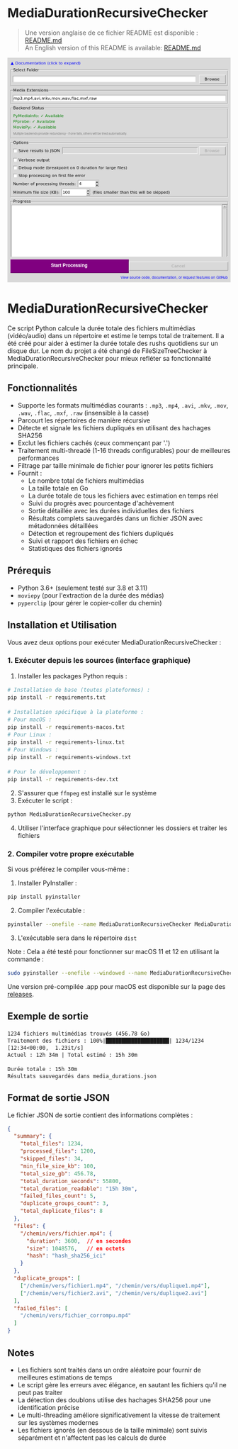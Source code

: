 # MediaDurationRecursiveChecker

> Une version anglaise de ce fichier README est disponible : [README.md](README.md)  
> An English version of this README is available: [README.md](README.md)

![Capture d'écran de l'interface graphique](gui.png)

# MediaDurationRecursiveChecker

Ce script Python calcule la durée totale des fichiers multimédias (vidéo/audio) dans un répertoire et estime le temps total de traitement. Il a été créé pour aider à estimer la durée totale des rushs quotidiens sur un disque dur. Le nom du projet a été changé de FileSizeTreeChecker à MediaDurationRecursiveChecker pour mieux refléter sa fonctionnalité principale.

## Fonctionnalités

- Supporte les formats multimédias courants : `.mp3`, `.mp4`, `.avi`, `.mkv`, `.mov`, `.wav`, `.flac`, `.mxf`, `.raw` (insensible à la casse)
- Parcourt les répertoires de manière récursive
- Détecte et signale les fichiers dupliqués en utilisant des hachages SHA256
- Exclut les fichiers cachés (ceux commençant par '.')
- Traitement multi-threadé (1-16 threads configurables) pour de meilleures performances
- Filtrage par taille minimale de fichier pour ignorer les petits fichiers
- Fournit :
  - Le nombre total de fichiers multimédias
  - La taille totale en Go
  - La durée totale de tous les fichiers avec estimation en temps réel
  - Suivi du progrès avec pourcentage d'achèvement
  - Sortie détaillée avec les durées individuelles des fichiers
  - Résultats complets sauvegardés dans un fichier JSON avec métadonnées détaillées
  - Détection et regroupement des fichiers dupliqués
  - Suivi et rapport des fichiers en échec
  - Statistiques des fichiers ignorés

## Prérequis

- Python 3.6+ (seulement testé sur 3.8 et 3.11)
- `moviepy` (pour l'extraction de la durée des médias)
- `pyperclip` (pour gérer le copier-coller du chemin)

## Installation et Utilisation

Vous avez deux options pour exécuter MediaDurationRecursiveChecker :

### 1. Exécuter depuis les sources (interface graphique)
1. Installer les packages Python requis :
```bash
# Installation de base (toutes plateformes) :
pip install -r requirements.txt

# Installation spécifique à la plateforme :
# Pour macOS :
pip install -r requirements-macos.txt
# Pour Linux :
pip install -r requirements-linux.txt
# Pour Windows :
pip install -r requirements-windows.txt

# Pour le développement :
pip install -r requirements-dev.txt
```
2. S'assurer que `ffmpeg` est installé sur le système
3. Exécuter le script :
```bash
python MediaDurationRecursiveChecker.py
```
4. Utiliser l'interface graphique pour sélectionner les dossiers et traiter les fichiers

### 2. Compiler votre propre exécutable
Si vous préférez le compiler vous-même :
1. Installer PyInstaller :
```bash
pip install pyinstaller
```
2. Compiler l'exécutable :
```bash
pyinstaller --onefile --name MediaDurationRecursiveChecker MediaDurationRecursiveChecker.py --noconsole --hidden-import=imageio_ffmpeg
```
3. L'exécutable sera dans le répertoire `dist`

Note : Cela a été testé pour fonctionner sur macOS 11 et 12 en utilisant la commande :
```bash
sudo pyinstaller --onefile --windowed --name MediaDurationRecursiveChecker MediaDurationRecursiveChecker.py --clean
```

Une version pré-compilée .app pour macOS est disponible sur la page des [releases](https://github.com/thiswillbeyourgithub/MediaDurationRecursiveChecker/releases).

## Exemple de sortie

```
1234 fichiers multimédias trouvés (456.78 Go)
Traitement des fichiers : 100%|████████████████████| 1234/1234 [12:34<00:00,  1.23it/s]
Actuel : 12h 34m | Total estimé : 15h 30m

Durée totale : 15h 30m
Résultats sauvegardés dans media_durations.json
```

## Format de sortie JSON

Le fichier JSON de sortie contient des informations complètes :
```json
{
  "summary": {
    "total_files": 1234,
    "processed_files": 1200,
    "skipped_files": 34,
    "min_file_size_kb": 100,
    "total_size_gb": 456.78,
    "total_duration_seconds": 55800,
    "total_duration_readable": "15h 30m",
    "failed_files_count": 5,
    "duplicate_groups_count": 3,
    "total_duplicate_files": 8
  },
  "files": {
    "/chemin/vers/fichier.mp4": {
      "duration": 3600,  // en secondes
      "size": 1048576,   // en octets
      "hash": "hash_sha256_ici"
    }
  },
  "duplicate_groups": [
    ["/chemin/vers/fichier1.mp4", "/chemin/vers/duplique1.mp4"],
    ["/chemin/vers/fichier2.avi", "/chemin/vers/duplique2.avi"]
  ],
  "failed_files": [
    "/chemin/vers/fichier_corrompu.mp4"
  ]
}
```

## Notes

- Les fichiers sont traités dans un ordre aléatoire pour fournir de meilleures estimations de temps
- Le script gère les erreurs avec élégance, en sautant les fichiers qu'il ne peut pas traiter
- La détection des doublons utilise des hachages SHA256 pour une identification précise
- Le multi-threading améliore significativement la vitesse de traitement sur les systèmes modernes
- Les fichiers ignorés (en dessous de la taille minimale) sont suivis séparément et n'affectent pas les calculs de durée
